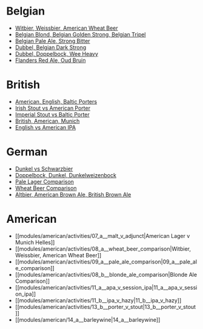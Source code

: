 # Belgian
* [Witbier, Weissbier, American Wheat Beer](obsidian://open?vault=cicerone&file=modules%2Fbelgian%2Factivities%2F08_b__wheat_beer_comparison)
* [Belgian Blond, Belgian Golden Strong, Belgian Tripel](obsidian://open?vault=cicerone&file=modules%2Fbelgian%2Factivities%2F10_a__strong_belgian)
* [Belgian Pale Ale, Strong Bitter](obsidian://open?vault=cicerone&file=modules%2Fbelgian%2Factivities%2F10_b__belgian_pale_strong_bitter)
* [Dubbel, Belgian Dark Strong](obsidian://open?vault=cicerone&file=modules%2Fbelgian%2Factivities%2F11_a__dubbel_v_dark_strong)
* [Dubbel, Doppelbock, Wee Heavy](obsidian://open?vault=cicerone&file=modules%2Fbelgian%2Factivities%2F11_b__dubbel_doppel_wee_heavy)
* [Flanders Red Ale, Oud Bruin](obsidian://open?vault=cicerone&file=modules%2Fbelgian%2Factivities%2F13_a__flanders_ales)

# British
* [American, English, Baltic Porters](obsidian://open?vault=cicerone&file=modules%2Fbritish_and_irish%2Factivities%2F08_b__porter_comparison)
* [Irish Stout vs American Porter](obsidian://open?vault=cicerone&file=modules%2Fbritish_and_irish%2Factivities%2F09_b__irish_stout_v_american_porter)
* [Imperial Stout vs Baltic Porter](obsidian://open?vault=cicerone&file=modules%2Fbritish_and_irish%2Factivities%2F09_c__imperial_stout_v_baltic_porter)
* [British, American, Munich](obsidian://open?vault=cicerone&file=modules%2Fbritish_and_irish%2Factivities%2F10_a__brown_ale)
* [English vs American IPA](obsidian://open?vault=cicerone&file=modules%2Fbritish_and_irish%2Factivities%2F11_a__english_v_american_ipa)

# German
- [Dunkel vs Schwarzbier](obsidian://open?vault=cicerone&file=modules%2Fgerman_and_czech%2Factivities%2F10_a__dunkel_vs_schwarzbier)
- [Doppelbock, Dunkel, Dunkelweizenbock](obsidian://open?vault=cicerone&file=modules%2Fgerman_and_czech%2Factivities%2F12_b__dark_beer_comparison)
- [Pale Lager Comparison](obsidian://open?vault=cicerone&file=modules%2Fgerman_and_czech%2Factivities%2F13_a__pale_lager_comparison)
- [Wheat Beer Comparison](obsidian://open?vault=cicerone&file=modules%2Fgerman_and_czech%2Factivities%2F14_c__wheat_beer_comparison)
- [Altbier, American Brown Ale, British Brown Ale](obsidian://open?vault=cicerone&file=modules%2Fgerman_and_czech%2Factivities%2F15_c__german_american_ale_comparison)


# American
- [[modules/american/activities/07_a__malt_v_adjunct|American Lager v Munich Helles]]
- [[modules/american/activities/08_a__wheat_beer_comparison|Witbier, Weissbier, American Wheat Beer]]
- [[modules/american/activities/09_a__pale_ale_comparison|09_a__pale_ale_comparison]]
- [[modules/american/activities/08_b__blonde_ale_comparison|Blonde Ale Comparison]]
- [[modules/american/activities/11_a__apa_v_session_ipa|11_a__apa_v_session_ipa]]
- [[modules/american/activities/11_b__ipa_v_hazy|11_b__ipa_v_hazy]]
- [[modules/american/activities/13_b__porter_v_stout|13_b__porter_v_stout]]
- [[modules/american/14_a__barleywine|14_a__barleywine]]